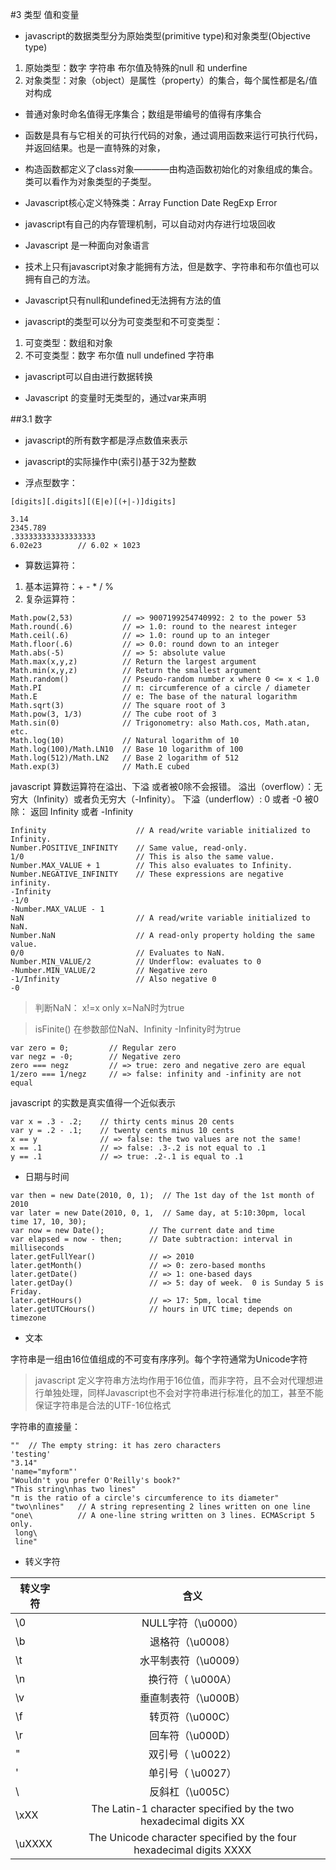 #3 类型 值和变量

+ javascript的数据类型分为原始类型(primitive type)和对象类型(Objective type)

1. 原始类型：数字 字符串 布尔值及特殊的null 和 underfine
2. 对象类型：对象（object）是属性（property）的集合，每个属性都是名/值对构成

+ 普通对象时命名值得无序集合；数组是带编号的值得有序集合

+ 函数是具有与它相关的可执行代码的对象，通过调用函数来运行可执行代码，并返回结果。也是一直特殊的对象，

+ 构造函数都定义了class对象————由构造函数初始化的对象组成的集合。类可以看作为对象类型的子类型。

+ Javascript核心定义特殊类：Array Function Date RegExp Error

+ javascript有自己的内存管理机制，可以自动对内存进行垃圾回收

+ Javascript 是一种面向对象语言

+ 技术上只有javascript对象才能拥有方法，但是数字、字符串和布尔值也可以拥有自己的方法。

+ Javascript只有null和undefined无法拥有方法的值

+ javascript的类型可以分为可变类型和不可变类型：

1. 可变类型：数组和对象
2. 不可变类型：数字 布尔值 null undefined 字符串

+ javascript可以自由进行数据转换

+ Javascript 的变量时无类型的，通过var来声明


##3.1 数字
+ javascript的所有数字都是浮点数值来表示

+ javascript的实际操作中(索引)基于32为整数

+ 浮点型数字：
```
[digits][.digits][(E|e)[(+|-)]digits]
```
```
3.14
2345.789
.333333333333333333
6.02e23        // 6.02 × 1023
```

+ 算数运算符：

1. 基本运算符：+ - * / %
2. 复杂运算符：
```
Math.pow(2,53)           // => 9007199254740992: 2 to the power 53
Math.round(.6)           // => 1.0: round to the nearest integer
Math.ceil(.6)            // => 1.0: round up to an integer
Math.floor(.6)           // => 0.0: round down to an integer
Math.abs(-5)             // => 5: absolute value
Math.max(x,y,z)          // Return the largest argument
Math.min(x,y,z)          // Return the smallest argument
Math.random()            // Pseudo-random number x where 0 <= x < 1.0
Math.PI                  // π: circumference of a circle / diameter
Math.E                   // e: The base of the natural logarithm
Math.sqrt(3)             // The square root of 3
Math.pow(3, 1/3)         // The cube root of 3
Math.sin(0)              // Trigonometry: also Math.cos, Math.atan, etc.
Math.log(10)             // Natural logarithm of 10
Math.log(100)/Math.LN10  // Base 10 logarithm of 100
Math.log(512)/Math.LN2   // Base 2 logarithm of 512
Math.exp(3)              // Math.E cubed
```
javascript 算数运算符在溢出、下溢 或者被0除不会报错。
溢出（overflow）：无穷大（Infinity）或者负无穷大（-Infinity）。
下溢（underflow）: 0 或者 -0
被0除： 返回 Infinity 或者 -Infinity

```
Infinity                    // A read/write variable initialized to Infinity.
Number.POSITIVE_INFINITY    // Same value, read-only.
1/0                         // This is also the same value.
Number.MAX_VALUE + 1        // This also evaluates to Infinity.
Number.NEGATIVE_INFINITY    // These expressions are negative infinity.
-Infinity
-1/0                        
-Number.MAX_VALUE - 1
NaN                         // A read/write variable initialized to NaN.
Number.NaN                  // A read-only property holding the same value.
0/0                         // Evaluates to NaN.
Number.MIN_VALUE/2          // Underflow: evaluates to 0
-Number.MIN_VALUE/2         // Negative zero
-1/Infinity                 // Also negative 0
-0
```
> 判断NaN： x!=x only x=NaN时为true 

> isFinite() 在参数部位NaN、Infinity -Infinity时为true

```
var zero = 0;         // Regular zero
var negz = -0;        // Negative zero
zero === negz         // => true: zero and negative zero are equal 
1/zero === 1/negz     // => false: infinity and -infinity are not equal
```

javascript 的实数是真实值得一个近似表示
```
var x = .3 - .2;    // thirty cents minus 20 cents
var y = .2 - .1;    // twenty cents minus 10 cents
x == y              // => false: the two values are not the same!
x == .1             // => false: .3-.2 is not equal to .1
y == .1             // => true: .2-.1 is equal to .1
```

+ 日期与时间
```
var then = new Date(2010, 0, 1);  // The 1st day of the 1st month of 2010
var later = new Date(2010, 0, 1,  // Same day, at 5:10:30pm, local time 17, 10, 30);
var now = new Date();          // The current date and time
var elapsed = now - then;      // Date subtraction: interval in milliseconds 
later.getFullYear()            // => 2010
later.getMonth()               // => 0: zero-based months
later.getDate()                // => 1: one-based days
later.getDay()                 // => 5: day of week.  0 is Sunday 5 is Friday.
later.getHours()               // => 17: 5pm, local time
later.getUTCHours()            // hours in UTC time; depends on timezone
```

+ 文本

字符串是一组由16位值组成的不可变有序序列。每个字符通常为Unicode字符

> javascript 定义字符串方法均作用于16位值，而非字符，且不会对代理想进行单独处理，同样Javascript也不会对字符串进行标准化的加工，甚至不能保证字符串是合法的UTF-16位格式

字符串的直接量：
```
""  // The empty string: it has zero characters
'testing'
"3.14"
'name="myform"'
"Wouldn't you prefer O'Reilly's book?"
"This string\nhas two lines"
"π is the ratio of a circle's circumference to its diameter"
"two\nlines"   // A string representing 2 lines written on one line
"one\          // A one-line string written on 3 lines. ECMAScript 5 only.
 long\
 line"
```

+ 转义字符

| 转义字符       | 含义           |
| ------------- |:-------------:| 
| \0    | NULL字符（\u0000） | 
| \b    | 退格符（\u0008）      |   
| \t    | 水平制表符（\u0009）      | 
| \n    | 换行符（ \u000A）|
| \v    | 垂直制表符（\u000B） | 
| \f    | 转页符（\u000C）      |   
| \r    | 回车符（\u000D）      | 
| \"    | 双引号（ \u0022）|
| \'    | 单引号（ \u0027）|
| \\    | 反斜杠（\u005C） | 
| \xXX  | The Latin-1 character specified by the two hexadecimal digits XX      |   
| \uXXXX| The Unicode character specified by the four hexadecimal digits XXXX     | 
